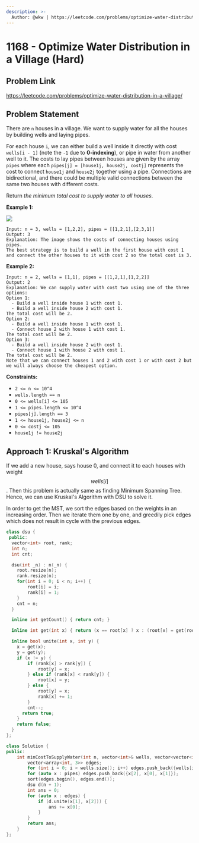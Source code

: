 ```yaml
---
description: >-
  Author: @wkw | https://leetcode.com/problems/optimize-water-distribution-in-a-village/
---
```


# 1168 - Optimize Water Distribution in a Village (Hard)

## Problem Link

https://leetcode.com/problems/optimize-water-distribution-in-a-village/

## Problem Statement

There are `n` houses in a village. We want to supply water for all the houses by building wells and laying pipes.

For each house `i`, we can either build a well inside it directly with cost `wells[i - 1]` (note the `-1` due to **0-indexing**), or pipe in water from another well to it. The costs to lay pipes between houses are given by the array `pipes` where each `pipes[j] = [house1j, house2j, costj]` represents the cost to connect `house1j` and `house2j` together using a pipe. Connections are bidirectional, and there could be multiple valid connections between the same two houses with different costs.

Return _the minimum total cost to supply water to all houses_.

**Example 1:**

![](https://assets.leetcode.com/uploads/2019/05/22/1359_ex1.png)

```
Input: n = 3, wells = [1,2,2], pipes = [[1,2,1],[2,3,1]]
Output: 3
Explanation: The image shows the costs of connecting houses using pipes.
The best strategy is to build a well in the first house with cost 1 and connect the other houses to it with cost 2 so the total cost is 3.
```

**Example 2:**

```
Input: n = 2, wells = [1,1], pipes = [[1,2,1],[1,2,2]]
Output: 2
Explanation: We can supply water with cost two using one of the three options:
Option 1:
  - Build a well inside house 1 with cost 1.
  - Build a well inside house 2 with cost 1.
The total cost will be 2.
Option 2:
  - Build a well inside house 1 with cost 1.
  - Connect house 2 with house 1 with cost 1.
The total cost will be 2.
Option 3:
  - Build a well inside house 2 with cost 1.
  - Connect house 1 with house 2 with cost 1.
The total cost will be 2.
Note that we can connect houses 1 and 2 with cost 1 or with cost 2 but we will always choose the cheapest option.
```

**Constraints:**

- `2 <= n <= 10^4`
- `wells.length == n`
- `0 <= wells[i] <= 105`
- `1 <= pipes.length <= 10^4`
- `pipes[j].length == 3`
- `1 <= house1j, house2j <= n`
- `0 <= costj <= 105`
- `house1j != house2j`

## Approach 1: **Kruskal's Algorithm**

If we add a new house, says house 0, and connect it to each houses with weight $$wells[i]$$. Then this problem is actually same as finding Minimum Spanning Tree. Hence, we can use Kruskal's Algorithm with DSU to solve it.

In order to get the MST, we sort the edges based on the weights in an increasing order. Then we iterate them one by one, and greedily pick edges which does not result in cycle with the previous edges.

<SolutionAuthor name="@wkw"/>

```cpp
class dsu {
 public:
  vector<int> root, rank;
  int n;
  int cnt;

  dsu(int _n) : n(_n) {
    root.resize(n);
    rank.resize(n);
    for(int i = 0; i < n; i++) {
        root[i] = i;
        rank[i] = 1;
    }
    cnt = n;
  }

  inline int getCount() { return cnt; }

  inline int get(int x) { return (x == root[x] ? x : (root[x] = get(root[x]))); }

  inline bool unite(int x, int y) {
    x = get(x);
    y = get(y);
    if (x != y) {
        if (rank[x] > rank[y]) {
            root[y] = x;
        } else if (rank[x] < rank[y]) {
            root[x] = y;
        } else {
            root[y] = x;
            rank[x] += 1;
        }
        cnt--;
      return true;
    }
    return false;
  }
};

class Solution {
public:
    int minCostToSupplyWater(int n, vector<int>& wells, vector<vector<int>>& pipes) {
        vector<array<int, 3>> edges;
        for (int i = 0; i < wells.size(); i++) edges.push_back({wells[i], 0, i + 1});
        for (auto x : pipes) edges.push_back({x[2], x[0], x[1]});
        sort(edges.begin(), edges.end());
        dsu d(n + 1);
        int ans = 0;
        for (auto x : edges) {
            if (d.unite(x[1], x[2])) {
                ans += x[0];
            }
        }
        return ans;
    }
};
```
